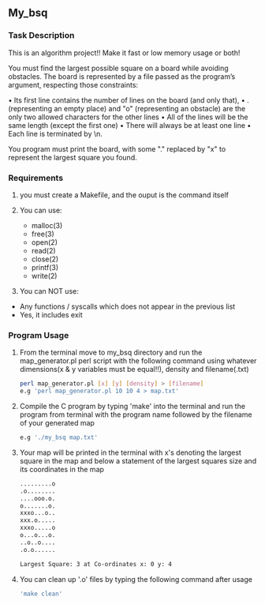 <!-- GETTING STARTED -->
## My_bsq

### Task Description

This is an algorithm project!! Make it fast or low memory usage or both!

You must find the largest possible square on a board while avoiding obstacles. The board is represented by a file passed as the program’s argument, respecting those constraints:

• Its first line contains the number of lines on the board (and only that),
• . (representing an empty place) and "o" (representing an obstacle) are the only two allowed characters for the other lines
• All of the lines will be the same length (except the first one)
• There will always be at least one line
• Each line is terminated by \n.

You program must print the board, with some "." replaced by "x" to represent the largest square you found.

### Requirements


1. you must create a Makefile, and the ouput is the command itself
2. You can use:

   * malloc(3)
   * free(3)
   * open(2)
   * read(2)
   * close(2)
   * printf(3)
   * write(2)
   
 3. You can NOT use:
 
   * Any functions / syscalls which does not appear in the previous list
   * Yes, it includes exit


### Program Usage

1. From the terminal move to my_bsq directory and run the map_generator.pl perl script with the following command using whatever dimensions(x & y variables must be equal!!), density and filename(.txt)

   ```sh
   perl map_generator.pl [x] [y] [density] > [filename]
   e.g 'perl map_generator.pl 10 10 4 > map.txt'
   ```
2. Compile the C program by typing 'make' into the terminal and run the program from terminal with the program name followed by the filename of your generated map

   ```sh
   e.g './my_bsq map.txt'
   ```
3. Your map will be printed in the terminal with x's denoting the largest square in the map and below a statement of the largest squares size and its coordinates in the map
   ```sh
   .........o
   .o........
   ....ooo.o.
   o.......o.
   xxxo...o..
   xxx.o.....
   xxxo.....o
   o...o...o.
   ..o..o....
   .o.o......

   Largest Square: 3 at Co-ordinates x: 0 y: 4
   ```
4. You can clean up '.o' files by typing the following command after usage
    ```sh
   'make clean'
   ```
